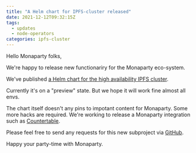 ```yaml
---
title: "A Helm chart for IPFS-cluster released"
date: 2021-12-12T09:32:15Z
tags:
  - updates
  - node-operators
categories: ipfs-cluster
---
```


Hello Monaparty folks,

We're happy to release new functionariry for the Monaparty eco-system.

We've published [a Helm chart for the high availability IPFS cluster](https://github.com/monaparty/helm-ipfs-cluster).

Currently it's on a "preview" state. But we hope it will work fine almost all envs.

The chart itself doesn't any pins to impotant content for Monaparty.
Some more hacks are required.
We're working to release a Monaparty integration such as [Countertable](https://github.com/monaparty/countertable).

Please feel free to send any requests for this new subproject via [GitHub](https://github.com/monaparty/helm-ipfs-cluster/discussions/).

Happy your party-time with Monaparty.